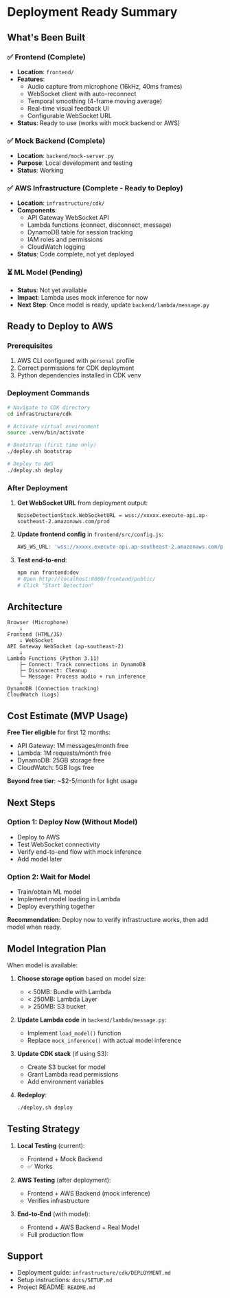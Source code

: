 # Deployment Ready Summary

## What's Been Built

### ✅ Frontend (Complete)
- **Location**: `frontend/`
- **Features**:
  - Audio capture from microphone (16kHz, 40ms frames)
  - WebSocket client with auto-reconnect
  - Temporal smoothing (4-frame moving average)
  - Real-time visual feedback UI
  - Configurable WebSocket URL
- **Status**: Ready to use (works with mock backend or AWS)

### ✅ Mock Backend (Complete)
- **Location**: `backend/mock-server.py`
- **Purpose**: Local development and testing
- **Status**: Working

### ✅ AWS Infrastructure (Complete - Ready to Deploy)
- **Location**: `infrastructure/cdk/`
- **Components**:
  - API Gateway WebSocket API
  - Lambda functions (connect, disconnect, message)
  - DynamoDB table for session tracking
  - IAM roles and permissions
  - CloudWatch logging
- **Status**: Code complete, not yet deployed

### ⏳ ML Model (Pending)
- **Status**: Not yet available
- **Impact**: Lambda uses mock inference for now
- **Next Step**: Once model is ready, update `backend/lambda/message.py`

## Ready to Deploy to AWS

### Prerequisites
1. AWS CLI configured with `personal` profile
2. Correct permissions for CDK deployment
3. Python dependencies installed in CDK venv

### Deployment Commands

```bash
# Navigate to CDK directory
cd infrastructure/cdk

# Activate virtual environment
source .venv/bin/activate

# Bootstrap (first time only)
./deploy.sh bootstrap

# Deploy to AWS
./deploy.sh deploy
```

### After Deployment

1. **Get WebSocket URL** from deployment output:
   ```
   NoiseDetectionStack.WebSocketURL = wss://xxxxx.execute-api.ap-southeast-2.amazonaws.com/prod
   ```

2. **Update frontend config** in `frontend/src/config.js`:
   ```javascript
   AWS_WS_URL: 'wss://xxxxx.execute-api.ap-southeast-2.amazonaws.com/prod'
   ```

3. **Test end-to-end**:
   ```bash
   npm run frontend:dev
   # Open http://localhost:8000/frontend/public/
   # Click "Start Detection"
   ```

## Architecture

```
Browser (Microphone)
    ↓
Frontend (HTML/JS)
    ↓ WebSocket
API Gateway WebSocket (ap-southeast-2)
    ↓
Lambda Functions (Python 3.11)
    ├─ Connect: Track connections in DynamoDB
    ├─ Disconnect: Cleanup
    └─ Message: Process audio + run inference
    ↓
DynamoDB (Connection tracking)
CloudWatch (Logs)
```

## Cost Estimate (MVP Usage)

**Free Tier eligible** for first 12 months:
- API Gateway: 1M messages/month free
- Lambda: 1M requests/month free
- DynamoDB: 25GB storage free
- CloudWatch: 5GB logs free

**Beyond free tier**: ~$2-5/month for light usage

## Next Steps

### Option 1: Deploy Now (Without Model)
- Deploy to AWS
- Test WebSocket connectivity
- Verify end-to-end flow with mock inference
- Add model later

### Option 2: Wait for Model
- Train/obtain ML model
- Implement model loading in Lambda
- Deploy everything together

**Recommendation**: Deploy now to verify infrastructure works, then add model when ready.

## Model Integration Plan

When model is available:

1. **Choose storage option** based on model size:
   - < 50MB: Bundle with Lambda
   - < 250MB: Lambda Layer
   - \> 250MB: S3 bucket

2. **Update Lambda code** in `backend/lambda/message.py`:
   - Implement `load_model()` function
   - Replace `mock_inference()` with actual model inference

3. **Update CDK stack** (if using S3):
   - Create S3 bucket for model
   - Grant Lambda read permissions
   - Add environment variables

4. **Redeploy**:
   ```bash
   ./deploy.sh deploy
   ```

## Testing Strategy

1. **Local Testing** (current):
   - Frontend + Mock Backend
   - ✅ Works

2. **AWS Testing** (after deployment):
   - Frontend + AWS Backend (mock inference)
   - Verifies infrastructure

3. **End-to-End** (with model):
   - Frontend + AWS Backend + Real Model
   - Full production flow

## Support

- Deployment guide: `infrastructure/cdk/DEPLOYMENT.md`
- Setup instructions: `docs/SETUP.md`
- Project README: `README.md`
